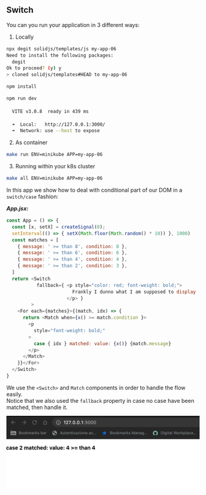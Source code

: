 ## Switch

You can you run your application in 3 different ways:
1. Locally 
```bash
npx degit solidjs/templates/js my-app-06
Need to install the following packages:
  degit
Ok to proceed? (y) y
> cloned solidjs/templates#HEAD to my-app-06
```

```bash
npm install
```
```bash
npm run dev

  VITE v3.0.8  ready in 439 ms

  ➜  Local:   http://127.0.0.1:3000/
  ➜  Network: use --host to expose

```
2. As container
```bash
make run ENV=minikube APP=my-app-06
```

3. Running within your k8s cluster
```bash
make all ENV=minikube APP=my-app-06
```

In this app we show how to deal with conditional part of our DOM in a `switch/case` fashion:

***App.jsx:*** 
```js
const App = () => {
  const [x, setX] = createSignal(0);
  setInterval(() => { setX(Math.floor(Math.random() * 10)) }, 1000)
  const matches = [
    { message: ' >= than 8', condition: 8 },
    { message: ' >= than 6', condition: 6 },
    { message: ' >= than 4', condition: 4 },
    { message: ' >= than 2', condition: 3 },
  ]
  return <Switch 
           fallback={ <p style="color: red; font-weight: bold;">
                        Frankly I dunno what I am supposed to display :-)
                      </p> }
         >
    <For each={matches}>{(match, idx) => {
      return <Match when={x() >= match.condition }>
        <p 
          style="font-weight: bold;"
        >
          case { idx } matched: value: {x()} {match.message}
        </p>  
      </Match>
    }}</For>    
  </Switch>
}  
```

We use the `<Switch>` and `Match` components in order to handle the flow easily. \
Notice that we also used the `fallback` property in case no case have been matched, then handle it. 

![image-001](./images-and-diagrams/image-001.gif) 
